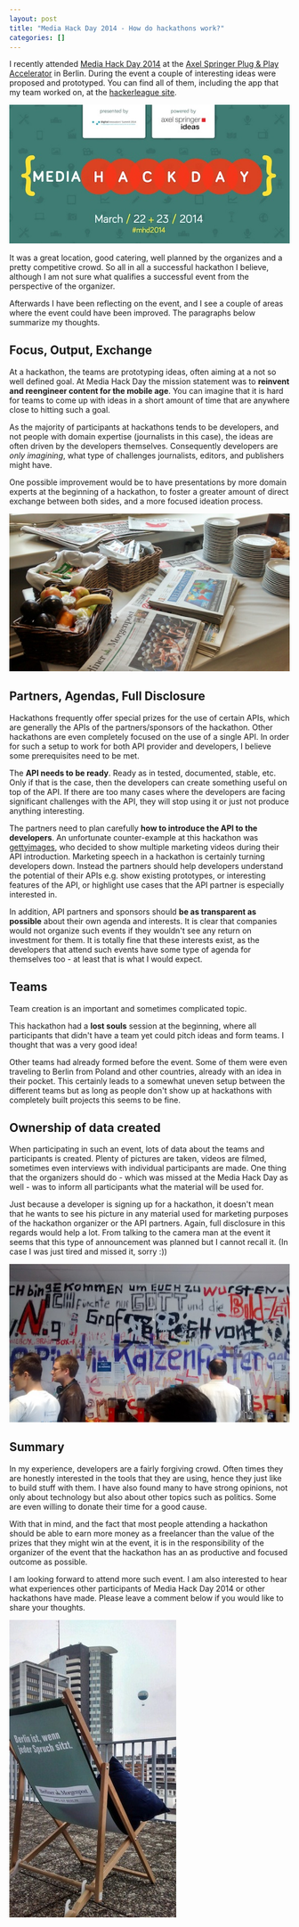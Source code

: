 ```yaml
---
layout: post
title: "Media Hack Day 2014 - How do hackathons work?"
categories: []
---
```


I recently attended [Media Hack Day 2014][mhd2014] at the [Axel Springer Plug & Play Accelerator][pnp] in Berlin. During the event a couple of interesting ideas were proposed and prototyped. You can find all of them, including the app that my team worked on, at the [hackerleague site][hl].

![Media Hack Day 2014](/images/mhd_screen.jpg)

It was a great location, good catering, well planned by the organizes and a pretty competitive crowd. So all in all a successful hackathon I believe, although I am not sure what qualifies a successful event from the perspective of the organizer.

Afterwards I have been reflecting on the event, and I see a couple of areas where the event could have been improved. The paragraphs below summarize my thoughts.


## Focus, Output, Exchange

At a hackathon, the teams are prototyping ideas, often aiming at a not so well defined goal. At Media Hack Day the mission statement was to **reinvent and reengineer content for the mobile age**. You can imagine that it is hard for teams to come up with ideas in a short amount of time that are anywhere close to hitting such a goal.

As the majority of participants at hackathons tends to be developers, and not people with domain expertise (journalists in this case), the ideas are often driven by the developers themselves. Consequently developers are *only imagining*, what type of challenges journalists, editors, and publishers might have.

One possible improvement would be to have presentations by more domain experts at the beginning of a hackathon, to foster a greater amount of direct exchange between both sides, and a more focused ideation process.

![Media Hack Day 2014](/images/mhd_catering.jpg)

## Partners, Agendas, Full Disclosure

Hackathons frequently offer special prizes for the use of certain APIs, which are generally the APIs of the partners/sponsors of the hackathon. Other hackathons are even completely focused on the use of a single API. In order for such a setup to work for both API provider and developers, I believe some prerequisites need to be met.

The **API needs to be ready**. Ready as in tested, documented, stable, etc. Only if that is the case, then the developers can create something useful on top of the API. If there are too many cases where the developers are facing significant challenges with the API, they will stop using it or just not produce anything interesting.

The partners need to plan carefully **how to introduce the API to the developers**. An unfortunate counter-example at this hackathon was [gettyimages](http://gettyimages.com), who decided to show multiple marketing videos during their API introduction. Marketing speech in a hackathon is certainly turning developers down. Instead the partners should help developers understand the potential of their APIs e.g. show existing prototypes, or interesting features of the API, or highlight use cases that the API partner is especially interested in.

In addition, API partners and sponsors should **be as transparent as possible** about their own agenda and interests. It is clear that companies would not organize such events if they wouldn't see any return on investment for them. It is totally fine that these interests exist, as the developers that attend such events have some type of agenda for themselves too - at least that is what I would expect.


## Teams

Team creation is an important and sometimes complicated topic.

This hackathon had a **lost souls** session at the beginning, where all participants that didn't have a team yet could pitch ideas and form teams. I thought that was a very good idea!

Other teams had already formed before the event. Some of them were even traveling to Berlin from Poland and other countries, already with an idea in their pocket. This certainly leads to a somewhat uneven setup between the different teams but as long as people don't show up at hackathons with completely built projects this seems to be fine.


## Ownership of data created

When participating in such an event, lots of data about the teams and participants is created. Plenty of pictures are taken, videos are filmed, sometimes even interviews with individual participants are made. One thing that the organizers should do - which was missed at the Media Hack Day as well - was to inform all participants what the material will be used for.

Just because a developer is signing up for a hackathon, it doesn't mean that he wants to see his picture in any material used for marketing purposes of the hackathon organizer or the API partners. Again, full disclosure in this regards would help a lot. From talking to the camera man at the event it seems that this type of announcement was planned but I cannot recall it. (In case I was just tired and missed it, sorry :))

![Media Hack Day 2014](/images/mhd_wall.jpg)


## Summary

In my experience, developers are a fairly forgiving crowd. Often times they are honestly interested in the tools that they are using, hence they just like to build stuff with them. I have also found many to have strong opinions, not only about technology but also about other topics such as politics. Some are even willing to donate their time for a good cause.

With that in mind, and the fact that most people attending a hackathon should be able to earn more money as a freelancer than the value of the prizes that they might win at the event, it is in the responsibility of the organizer of the event that the hackathon has an as productive and focused outcome as possible.

I am looking forward to attend more such event. I am also interested to hear what experiences other participants of Media Hack Day 2014 or other hackathons have made. Please leave a comment below if you would like to share your thoughts.

![Media Hack Day 2014](/images/mhd_roof_inverted.jpg)

[mhd2014]: http://mediahackday.com
[pnp]: http://www.axelspringerplugandplay.com
[hl]: https://www.hackerleague.org/hackathons/media-hack-day-2014
